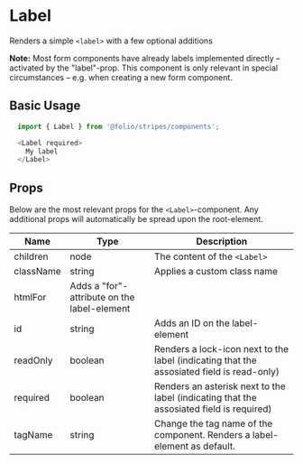 # Label
Renders a simple `<label>` with a few optional additions

**Note:** Most form components have already labels implemented directly – activated by the "label"-prop. This component is only relevant in special circumstances – e.g. when creating a new form component.

## Basic Usage
```js
  import { Label } from '@folio/stripes/components';

  <Label required>
    My label
  </Label>
```

## Props
Below are the most relevant props for the `<Label>`-component. Any additional props will automatically be spread upon the root-element.

Name | Type | Description
--- | --- | ---
children | node | The content of the `<Label>`
className | string | Applies a custom class name
htmlFor | Adds a "for"-attribute on the label-element
id | string | Adds an ID on the label-element
readOnly | boolean | Renders a lock-icon next to the label (indicating that the assosiated field is read-only)
required | boolean | Renders an asterisk next to the label (indicating that the assosiated field is required)
tagName | string | Change the tag name of the component. Renders a label-element as default.